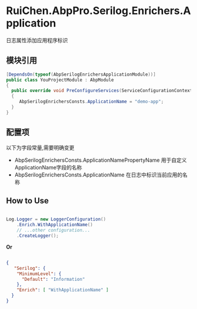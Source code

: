 # RuiChen.AbpPro.Serilog.Enrichers.Application

日志属性添加应用程序标识  

## 模块引用

```csharp
[DependsOn(typeof(AbpSerilogEnrichersApplicationModule))]
public class YouProjectModule : AbpModule
{
  public override void PreConfigureServices(ServiceConfigurationContext context)
  {
	 AbpSerilogEnrichersConsts.ApplicationName = "demo-app";
  }
}
```

## 配置项

以下为字段常量,需要明确变更  

*  AbpSerilogEnrichersConsts.ApplicationNamePropertyName	用于自定义ApplicationName字段的名称  
*  AbpSerilogEnrichersConsts.ApplicationName				在日志中标识当前应用的名称  

## How to Use

```csharp

Log.Logger = new LoggerConfiguration()
    .Enrich.WithApplicationName()
    // ...other configuration...
    .CreateLogger();

```
**Or**

```json

{
   "Serilog": {
    "MinimumLevel": {
      "Default": "Information"
    },
    "Enrich": [ "WithApplicationName" ]
  }
}

```